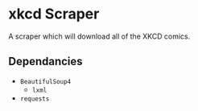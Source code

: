 # xkcd Scraper

A scraper which will download all of the XKCD comics.

## Dependancies

- `BeautifulSoup4`
    - `lxml`
- `requests`
